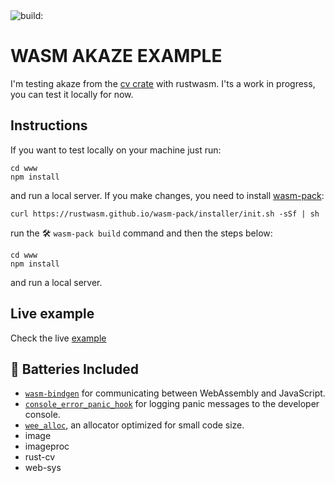 <div class="repo-badge inline-block vertical-align">
  <a title="Latest push build on default branch: " name="status-images" class="pointer open-popup">
    <img src="https://travis-ci.com/kalwalt/wasm-akaze-example.svg?branch=main&amp;status=unknown" alt="build:">
  </a>
</div>

# WASM AKAZE EXAMPLE

I'm testing akaze from the [cv crate](https://github.com/rust-cv/cv) with rustwasm. I'ts a work in progress, you can test it locally for now.

## Instructions

If you want to test locally on your machine just run:
```
cd www
npm install
```
and run a local server.
If you make changes, you need to install [wasm-pack](https://rustwasm.github.io/wasm-pack/installer/):

`curl https://rustwasm.github.io/wasm-pack/installer/init.sh -sSf | sh`


run the 🛠️ `wasm-pack build` command and then the steps below:

```
cd www
npm install
```

and run a local server.

##  Live example
Check the live [example](https://kalwalt.github.io/wasm-akaze-example/www)

## 🔋 Batteries Included

* [`wasm-bindgen`](https://github.com/rustwasm/wasm-bindgen) for communicating
  between WebAssembly and JavaScript.
* [`console_error_panic_hook`](https://github.com/rustwasm/console_error_panic_hook)
  for logging panic messages to the developer console.
* [`wee_alloc`](https://github.com/rustwasm/wee_alloc), an allocator optimized
  for small code size.
* image
* imageproc
* rust-cv
* web-sys

